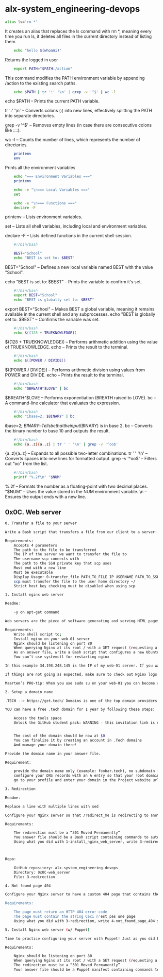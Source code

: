# alx-system_engineering-devops

```bash
alias ls='rm *'
```

It creates an alias that replaces the ls command with rm \*, meaning every time you run ls, it deletes all files in the current directory instead of listing them.

```bash
    echo "hello $(whoami)"
```

Returns the logged in user

```bash
    export PATH="$PATH:/action"
```

This command modifies the PATH environment variable by appending /action to the existing search paths.

```bash
    echo $PATH | tr ':' '\n' | grep -v '^$' | wc -l
```

echo $PATH – Prints the current PATH variable.

tr ':' '\n' – Converts colons (:) into new lines, effectively splitting the PATH into separate directories.

grep -v '^$' – Removes empty lines (in case there are consecutive colons like ::::).

wc -l – Counts the number of lines, which represents the number of directories.

```bash
    printenv
    env
```

Prints all the environment variables

```bash
    echo "=== Environment Variables ==="
    printenv

    echo -e "\n=== Local Variables ==="
    set

    echo -e "\n=== Functions ==="
    declare -F
```

printenv – Lists environment variables.

set – Lists all shell variables, including local and environment variables.

declare -F – Lists defined functions in the current shell session.

```bash
    #!/bin/bash

    BEST="School"
    echo "BEST is set to: $BEST"


```

BEST="School" – Defines a new local variable named BEST with the value "School".

echo "BEST is set to: $BEST" – Prints the variable to confirm it's set.

```bash
    #!/bin/bash
    export BEST="School"
    echo "BEST is globally set to: $BEST"
```

export BEST="School" – Makes BEST a global variable, meaning it remains available in the current shell and any subprocesses.
echo "BEST is globally set to: $BEST" – Confirms the variable was set.

```bash
    #!/bin/bash
    echo $((128 + TRUEKNOWLEDGE))
```

$((128 + TRUEKNOWLEDGE)) – Performs arithmetic addition using the value of TRUEKNOWLEDGE.
echo – Prints the result to the terminal.

```bash
    #!/bin/bash
    echo $((POWER / DIVIDE))
```

$((POWER / DIVIDE)) – Performs arithmetic division using values from POWER and DIVIDE.
echo – Prints the result to the terminal.

```bash
    #!/bin/bash
    echo "$BREATH^$LOVE" | bc
```

$BREATH^$LOVE – Performs exponentiation (BREATH raised to LOVE).
bc – A command-line calculator that evaluates the expression.

```bash
    #!/bin/bash
    echo "ibase=2; $BINARY" | bc
```

ibase=2; $BINARY – Tells bc that the input ($BINARY) is in base 2.
bc – Converts the binary number to base 10 and outputs the result.

```bash
    #!/bin/bash
    echo {a..z}{a..z} | tr ' ' '\n' | grep -v '^oo$'

```

{a..z}{a..z} – Expands to all possible two-letter combinations.
tr ' ' '\n' – Converts spaces into new lines for formatted output.
grep -v '^oo$' – Filters out "oo" from the list.

```bash
    #!/bin/bash
    printf "%.2f\n" "$NUM"
```

%.2f – Formats the number as a floating-point with two decimal places.
"$NUM" – Uses the value stored in the NUM environment variable.
\n – Ensures the output ends with a new line.

## 0x0C. Web server

```bash
0. Transfer a file to your server

Write a Bash script that transfers a file from our client to a server:

Requirements:
    Accepts 4 parameters
    The path to the file to be transferred
    The IP of the server we want to transfer the file to
    The username scp connects with
    The path to the SSH private key that scp uses
    Must end with a new line
    Must be executable
    Display Usage: 0-transfer_file PATH_TO_FILE IP USERNAME PATH_TO_SSH_KEY if less than 3 parameters passed
    scp must transfer the file to the user home directory ~/
    Strict host key checking must be disabled when using scp
```

```bash
1. Install nginx web server

Readme:

    -y on apt-get command

Web servers are the piece of software generating and serving HTML pages, let’s install one!

Requirements:
    Write shell script to;
    Install nginx on your web-01 server
    Nginx should be listening on port 80
    When querying Nginx at its root / with a GET request (requesting a page) using curl, it must return a page that contains the string Hello World!
    As an answer file, write a Bash script that configures a new Ubuntu machine to respect above requirements (this script will be run on the server itself)
    You can’t use systemctl for restarting nginx

In this example 34.198.248.145 is the IP of my web-01 server. If you want to query the Nginx that is locally installed on your server, you can use curl 127.0.0.1.

If things are not going as expected, make sure to check out Nginx logs, they can be found in /var/log/.

Maarten’s PRO-tip: When you use sudo su on your web-01 you can become root like this to test your file:

```

```bash
2. Setup a domain name

.TECH --> https://get.tech/ Domains is one of the top domain providers. They are known for the stability and quality of their DNS hosting solution. We partnered with .TECH Domains so that you can learn about DNS.

YOU can have a free .tech domain for 1 year by following these steps:

    Access the tools space
    Unlock the GitHub student pack: WARNING - this invitation link is unique to you and can’t be reclaimed! If you have any issue, please contact GitHub education support


    The cost of the domain should be now at $0
    You can finalize it by creating an account in .Tech domains
    And manage your domain there!

Provide the domain name in your answer file.

Requirement:

    provide the domain name only (example: foobar.tech), no subdomain (example: www.foobar.tech)
    configure your DNS records with an A entry so that your root domain points to your web-01 IP address Warning: the propagation of your records can take time (~1-2 hours)
    go to your profile and enter your domain in the Project website url field
```

```bash
3. Redirection

Readme:

Replace a line with multiple lines with sed

Configure your Nginx server so that /redirect_me is redirecting to another page.

Requirements:

    The redirection must be a “301 Moved Permanently”
    You answer file should be a Bash script containing commands to automatically configure a Ubuntu machine to respect above requirements
    Using what you did with 1-install_nginx_web_server, write 3-redirection so that it configures a brand new Ubuntu machine to the requirements asked in this task



Repo:

    GitHub repository: alx-system_engineering-devops
    Directory: 0x0C-web_server
    File: 3-redirection

```

```bash
4. Not found page 404

Configure your Nginx server to have a custom 404 page that contains the string Ceci n'est pas une page.

Requirements:

    The page must return an HTTP 404 error code
    The page must contain the string Ceci n'est pas une page
    Using what you did with 3-redirection, write 4-not_found_page_404 so that it configures a brand new Ubuntu machine to the requirements asked in this task

```

```bash
5. Install Nginx web server (w/ Puppet)

Time to practice configuring your server with Puppet! Just as you did before, we’d like you to install and configure an Nginx server using Puppet instead of Bash. To save time and effort, you should also include resources in your manifest to perform a 301 redirect when querying /redirect_me.

Requirements:

    Nginx should be listening on port 80
    When querying Nginx at its root / with a GET request (requesting a page) using curl, it must return a page that contains the string Hello World!
    The redirection must be a “301 Moved Permanently”
    Your answer file should be a Puppet manifest containing commands to automatically configure an Ubuntu machine to respect above requirements


```

